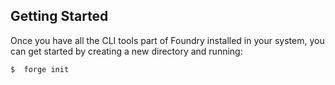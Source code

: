 ## Getting Started

Once you have all the CLI tools part of Foundry installed in your system, you can get started by creating a new directory and running:

```sh
$  forge init
```